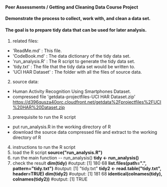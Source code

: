 #### Peer Assessments / Getting and Cleaning Data Course Project
#### Demonstrate the process to collect, work with, and clean a data set.
#### The goal is to prepare tidy data that can be used for later analysis.

1. related files:
 - 'ReadMe.md' : This file.
 - 'CodeBook.md' : The data dictionary of the tidy data set.
 - 'run_analysis.R' : The R script to generate the tidy data set.
 - 'tidy.txt' : The file that the tidy data set would be written to.
 - 'UCI HAR Dataset' : The folder with all the files of source data.

2. source data:
 - Human Activity Recognition Using Smartphones Dataset.
 - compressed file 'getdata-projectfiles-UCI HAR Dataset.zip'
   https://d396qusza40orc.cloudfront.net/getdata%2Fprojectfiles%2FUCI%20HAR%20Dataset.zip

3. prerequisite to run the R script
 - put run_analysis.R in the working directory of R
 - download the source data compressed file and extract to the working directory of R

4. instructions to run the R script
 1. load the R script
    **source("run_analysis.R")**
 2. run the main function -- run_analysis()
    **tidy <- run_analysis()**
 3. check the result
    **dim(tidy)**                                   #output: [1] 180  68
    **list.files(path=".", pattern="tidy.txt")**    #output: [1] "tidy.txt"
    **tidy2 <- read.table("tidy.txt", header=TRUE)**
    **dim(tidy2)**                                  #output: [1] 181  68
    **identical(colnames(tidy), colnames(tidy2))**  #output: [1] TRUE
